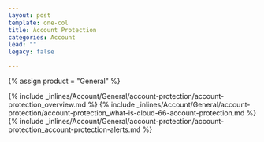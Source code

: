 ```yaml
---
layout: post
template: one-col
title: Account Protection
categories: Account
lead: ""
legacy: false

---
```

{% assign product = "General" %}


{% include _inlines/Account/General/account-protection/account-protection_overview.md %}
{% include _inlines/Account/General/account-protection/account-protection_what-is-cloud-66-account-protection.md %}
{% include _inlines/Account/General/account-protection/account-protection_account-protection-alerts.md %}
